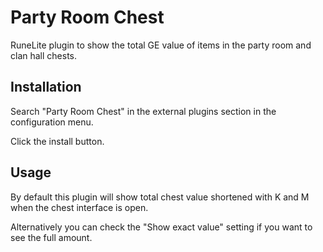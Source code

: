 # Party Room Chest
RuneLite plugin to show the total GE value of items in the party room and clan hall chests.

## Installation
Search "Party Room Chest" in the external plugins section in the configuration menu.

Click the install button.

## Usage
By default this plugin will show total chest value shortened with K and M when the chest interface is open.

Alternatively you can check the "Show exact value" setting if you want to see the full amount.
